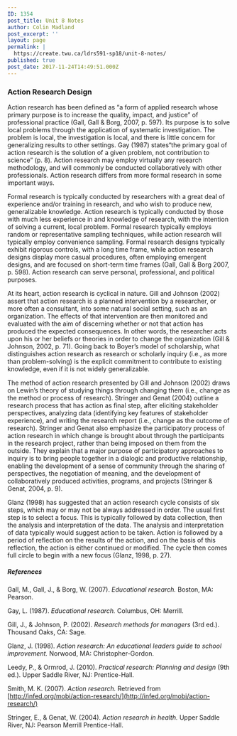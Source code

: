 ```yaml
---
ID: 1354
post_title: Unit 8 Notes
author: Colin Madland
post_excerpt: ''
layout: page
permalink: |
  https://create.twu.ca/ldrs591-sp18/unit-8-notes/
published: true
post_date: 2017-11-24T14:49:51.000Z
---
```


### Action Research Design

Action research has been defined as “a form of applied research whose primary purpose is to increase the quality, impact, and justice” of professional practice \(Gall, Gall & Borg, 2007, p. 597\).  Its purpose is to solve local problems through the application of systematic investigation.  The problem is local, the investigation is local, and there is little concern for generalizing results to other settings.  Gay \(1987\) states“the primary goal of action research is the solution of a given problem, not contribution to science” \(p. 8\).  Action research may employ virtually any research methodology, and will commonly be conducted collaboratively with other professionals.  Action research differs from more formal research in some important ways.

Formal research is typically conducted by researchers with a great deal of experience and/or training in research, and who wish to produce new, generalizable knowledge.  Action research is typically conducted by those with much less experience in and knowledge of research, with the intention of solving a current, local problem.  Formal research typically employs random or representative sampling techniques, while action research will typically employ convenience sampling.  Formal research designs typically exhibit rigorous controls, with a long time frame, while action research designs display more casual procedures, often employing emergent designs, and are focused on short-term time frames \(Gall, Gall & Borg 2007, p. 598\).  Action research can serve personal, professional, and political purposes.

At its heart, action research is cyclical in nature.  Gill and Johnson \(2002\) assert that action research is a planned intervention by a researcher, or more often a consultant, into some natural social setting, such as an organization.  The effects of that intervention are then monitored and evaluated with the aim of discerning whether or not that action has produced the expected consequences.  In other words, the researcher acts upon his or her beliefs or theories in order to change the organization \(Gill & Johnson, 2002, p. 71\).  Going back to Boyer’s model of scholarship, what distinguishes action research as research or scholarly inquiry  \(i.e., as more than problem-solving\) is the explicit commitment to contribute to existing knowledge, even if it is not widely generalizable.

The method of action research presented by Gill and Johnson \(2002\) draws on Lewin’s theory of studying things through changing them \(i.e., change as the method or process of research\).  Stringer and Genat \(2004\) outline a research process that has action as final step, after eliciting stakeholder perspectives, analyzing data \(identifying key features of stakeholder experience\), and writing the research report \(i.e., change as the outcome of research\).  Stringer and Genat also emphasize the participatory process of action research in which change is brought about through the participants in the research project, rather than being imposed on them from the outside.  They explain that a major purpose of participatory approaches to inquiry is to bring people together in a dialogic and productive relationship, enabling the development of a sense of community through the sharing of perspectives, the negotiation of meaning, and the development of collaboratively produced activities, programs, and projects \(Stringer & Genat, 2004, p. 9\).

Glanz \(1998\) has suggested that an action research cycle consists of six steps, which may or may not be always addressed in order.  The usual first step is to select a focus.  This is typically followed by data collection, then the analysis and interpretation of the data.  The analysis and interpretation of data typically would suggest action to be taken.  Action is followed by a period of reflection on the results of the action, and on the basis of this reflection, the action is either continued or modified.  The cycle then comes full circle to begin with a new focus \(Glanz, 1998, p. 27\).

##### References

Gall, M., Gall, J., & Borg, W. \(2007\). _Educational research._ Boston, MA: Pearson.

Gay, L. \(1987\). _Educational research._ Columbus, OH: Merrill.

Gill, J., & Johnson, P. \(2002\). _Research methods for managers_ \(3rd ed.\). Thousand Oaks, CA: Sage.

Glanz, J. \(1998\). _Action research: An educational leaders guide to school improvement._ Norwood, MA: Christopher-Gordon.

Leedy, P., & Ormrod, J. \(2010\). _Practical research: Planning and design_ \(9th ed.\). Upper Saddle River, NJ: Prentice-Hall.

Smith, M. K. \(2007\). _Action research._ Retrieved from [http://infed.org/mobi/action-research/](http://infed.org/mobi/action-research/)

Stringer, E., & Genat, W. \(2004\). _Action research in health._ Upper Saddle River, NJ: Pearson Merrill Prentice-Hall.

